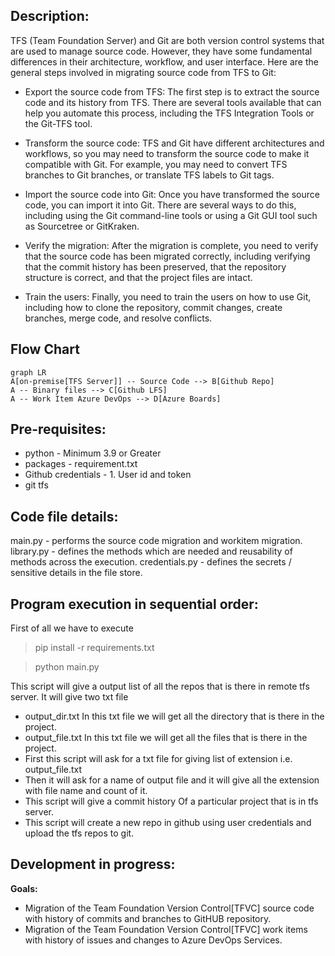 ## Description:
TFS (Team Foundation Server) and Git are both version control systems that are used to manage source code. However, they have some fundamental differences in their architecture, workflow, and user interface.
Here are the general steps involved in migrating source code from TFS to Git:

- Export the source code from TFS: The first step is to extract the source code and its history from TFS. There are several tools available that can help you automate this process, including the TFS Integration Tools or the Git-TFS tool.

- Transform the source code: TFS and Git have different architectures and workflows, so you may need to transform the source code to make it compatible with Git. For example, you may need to convert TFS branches to Git branches, or translate TFS labels to Git tags.

- Import the source code into Git: Once you have transformed the source code, you can import it into Git. There are several ways to do this, including using the Git command-line tools or using a Git GUI tool such as Sourcetree or GitKraken.

- Verify the migration: After the migration is complete, you need to verify that the source code has been migrated correctly, including verifying that the commit history has been preserved, that the repository structure is correct, and that the project files are intact.

- Train the users: Finally, you need to train the users on how to use Git, including how to clone the repository, commit changes, create branches, merge code, and resolve conflicts.

## Flow Chart

```mermaid
graph LR
A[on-premise[TFS Server]] -- Source Code --> B[Github Repo]
A -- Binary files --> C[Github LFS]
A -- Work Item Azure DevOps --> D[Azure Boards]
```

## Pre-requisites:
- python - Minimum 3.9 or Greater
- packages - requirement.txt
- Github credentials - 1. User id and token
- git tfs 

## Code file details:
main.py - performs the source code migration and workitem migration.
library.py - defines the methods which are needed and reusability of methods across the execution.
credentials.py - defines the secrets / sensitive details in the file store.

## Program execution in sequential order: 
First of all we have to execute 

> pip install -r requirements.txt

> python main.py

This script will give a output list of all the repos that is there in remote tfs server.
It will give two txt file 
- output_dir.txt
     In this txt file we will get all the directory that is there in the project.
- output_file.txt
In this txt file we will get all the files that is there in the project.
- First this script will ask for a txt file for giving list of extension i.e.  output_file.txt
- Then it will ask for a name of output file and it will give all the extension with file name and count of it.
- This script will give a commit history Of a particular project that is in tfs server.
- This script will create a new repo in github using user credentials and upload the tfs repos to git.

## Development in progress:

**Goals:**
- Migration of the Team Foundation Version Control[TFVC] source code with history of commits and branches to GitHUB repository.
- Migration of the Team Foundation Version Control[TFVC] work items with history of issues and changes to Azure DevOps Services.

